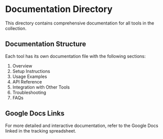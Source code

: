 # Documentation Directory

This directory contains comprehensive documentation for all tools in the collection.

## Documentation Structure

Each tool has its own documentation file with the following sections:

1. Overview
2. Setup Instructions
3. Usage Examples
4. API Reference
5. Integration with Other Tools
6. Troubleshooting
7. FAQs

## Google Docs Links

For more detailed and interactive documentation, refer to the Google Docs linked in the tracking spreadsheet.